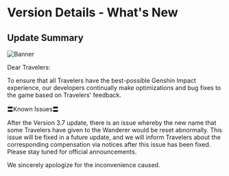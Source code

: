 # Version Details - What's New 
## Update Summary
![Banner](https://sdk.hoyoverse.com/upload/announcement/2020/11/11/0c4d0c742dde8334be30352fa3f5fb5b_4067277611421326976.jpg)

Dear Travelers:

To ensure that all Travelers have the best-possible Genshin Impact experience, our developers continually make optimizations and bug fixes to the game based on Travelers' feedback.

〓Known Issues〓

After the Version 3.7 update, there is an issue whereby the new name that some Travelers have given to the Wanderer would be reset abnormally. This issue will be fixed in a future update, and we will inform Travelers about the corresponding compensation via notices after this issue has been fixed. Please stay tuned for official announcements.

We sincerely apologize for the inconvenience caused.
